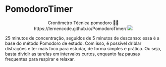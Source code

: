 # PomodoroTimer


<p align="center">
  Cronômetro Técnica pomodoro 🍅⏰
https://lernencode.github.io/PomodoroTimer/
  <img src="https://user-images.githubusercontent.com/96671069/189454213-416f590b-bc2d-4c13-a3fb-7961f1ea83c9.png"/>
</p>
25 minutos de concentração, seguidos de 5 minutos de descanso: essa é a base do método Pomodoro de estudo. Com isso, é possível driblar distrações e ter mais foco para estudar, de forma simples e prática. Ou seja, basta dividir as tarefas em intervalos curtos, enquanto faz pausas frequentes para respirar e relaxar.


